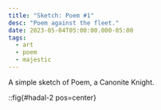 ```yaml
---
title: "Sketch: Poem #1"
desc: "Poem against the fleet."
date: 2023-05-04T05:00:00.000-05:00
tags:
  - art
  - poem
  - majestic
---
```


A simple sketch of Poem, a Canonite Knight.

::fig{#hadal-2 pos=center}
